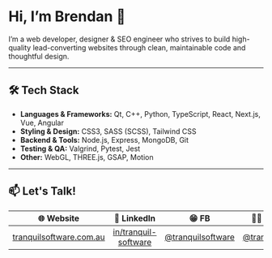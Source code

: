 # Hi, I’m Brendan 👋

I’m a web developer, designer & SEO engineer who strives to build high-quality lead-converting websites through clean, maintainable code and thoughtful design.

---

## 🛠️ Tech Stack

- **Languages & Frameworks:** Qt, C++, Python, TypeScript, React, Next.js, Vue, Angular
- **Styling & Design:** CSS3, SASS (SCSS), Tailwind CSS
- **Backend & Tools:** Node.js, Express, MongoDB, Git
- **Testing & QA:** Valgrind, Pytest, Jest
- **Other:** WebGL, THREE.js, GSAP, Motion

---

## 📫 Let's Talk!

| 🌐 Website | 💼 LinkedIn | 😁 FB | 👨‍🏫 Instagram | 🐙 GitHub | 📧 Email |
| :----------: | :--------: | :--------: | :-------: | :------: | :------: |
| [tranquilsoftware.com.au](https://www.tranquilsoftware.com.au/) | [in/tranquil-software](https://www.linkedin.com/company/tranquil-software/) | [@tranquilsoftware](https://www.facebook.com/profile.php?id=61571397603672) | [@tranquilsoftware](https://www.instagram.com/tranquilsoftware/) | [@tranquilsoftware](https://github.com/tranquilsoftware) | [brendan@tranquilsoftware.com](mailto:brendan@tranquilsoftware.com) |
